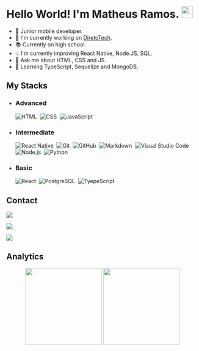 <h1>Hello World! I'm Matheus Ramos. <img src="https://raw.githubusercontent.com/kaueMarques/kaueMarques/master/hi.gif" width="30px"></h1>

- 📱 Junior mobile developer.
- 💼 I'm currently working on <a href="https://direto.tech" target="_blank" >DiretoTech</a>.
- 📚 Currently on high school.
- 💡 I'm currently improving React Native, Node.JS, SQL.
- 💬 Ask me about HTML, CSS and JS.
- 📄 Learning TypeScript, Sequelize and MongoDB.

## My Stacks

- ### Advanced <br>
 
  ![HTML](https://img.shields.io/badge/-HTML-1F255E?style=flat&logo=HTML5)&nbsp;
  ![CSS](https://img.shields.io/badge/-CSS-1F255E?style=flat&logo=CSS3&logoColor=1572B6)&nbsp;
  ![JavaScript](https://img.shields.io/badge/-JavaScript-1F255E?style=flat&logo=javascript) <br>

- ### Intermediate <br>

  ![React Native](https://img.shields.io/badge/-React%20Native-1F25B3?style=flat&logo=react)&nbsp;
  ![Git](https://img.shields.io/badge/-Git-1F25B3?style=flat&logo=git)&nbsp;
  ![GitHub](https://img.shields.io/badge/-GitHub-1F25B3?style=flat&logo=github)&nbsp;
  ![Markdown](https://img.shields.io/badge/-Markdown-1F25B3?style=flat&logo=markdown)&nbsp;
  ![Visual Studio Code](https://img.shields.io/badge/-Visual%20Studio%20Code-1F25B3?style=flat&logo=visual-studio-code&logoColor=007ACC)&nbsp;
  ![Node.js](https://img.shields.io/badge/-Node.js-1F25B3?style=flat&logo=node.js)&nbsp;
  ![Python](https://img.shields.io/badge/-Python-1F25B3?style=flat&logo=python) <br>

- ### Basic <br>
 
  ![React](https://img.shields.io/badge/-React-2A74F5?style=flat&logo=react)&nbsp;
  ![PostgreSQL](https://img.shields.io/badge/-PostgreSQL-2A74F5?style=flat&logo=postgresql)&nbsp;
  ![TyepeScript](https://img.shields.io/badge/-TypeScript-2A74F5?style=flat&logo=typescript)
 
## Contact

<a href="https://twitter.com/Matheus82027716" target="_blank"><img src="https://img.shields.io/badge/Twitter-1A8CD8?style=for-the-badge&logo=twitter&logoColor=white" target="_blank"></a> <br>

<a href="https://www.instagram.com/matheussilva144/"><img src="https://img.shields.io/badge/-Instagram-e95950?style=for-the-badge&logo=instagram&logoColor=white" target="_blank"></a> <br>

<a href="mailto:matheusdasilvaramos10@gmail.com"><img src="https://img.shields.io/badge/-Gmail-FF0000?style=for-the-badge&logo=gmail&logoColor=white" target="_blank"></a>

## Analytics

<div align="center">
 <img height="200em" src="https://github-readme-stats.vercel.app/api?username=MatheusRamos14&show_icons=true&theme=dark&include_all_commits=true&count_private=true"/>
 <img height="200em" src="https://github-readme-stats.vercel.app/api/top-langs/?username=MatheusRamos14&layout=compact&langs_count=7&theme=dark"/>
</div>

